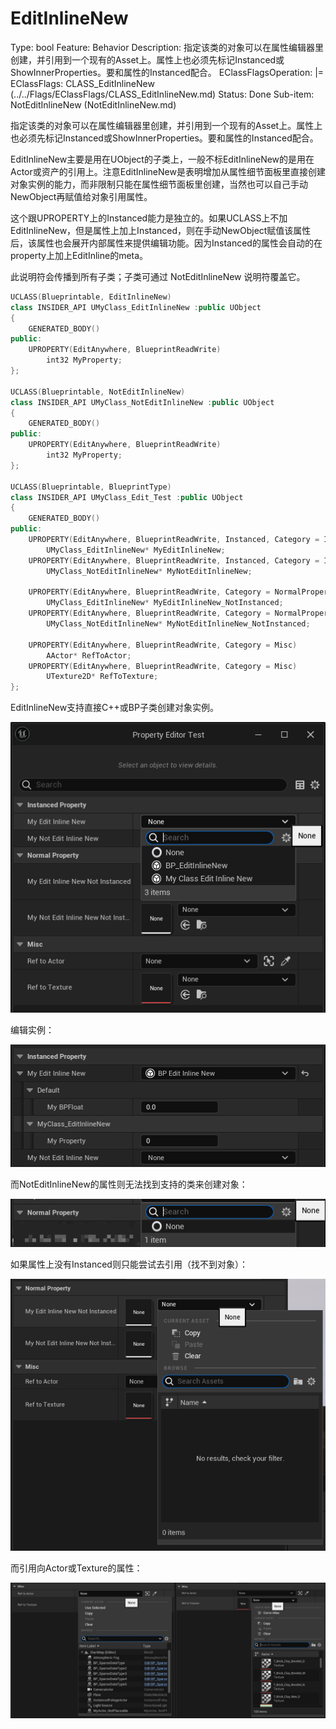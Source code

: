 # EditInlineNew

Type: bool
Feature: Behavior
Description: 指定该类的对象可以在属性编辑器里创建，并引用到一个现有的Asset上。属性上也必须先标记Instanced或ShowInnerProperties。要和属性的Instanced配合。
EClassFlagsOperation: |=
EClassFlags: CLASS_EditInlineNew (../../Flags/EClassFlags/CLASS_EditInlineNew.md)
Status: Done
Sub-item: NotEditInlineNew (NotEditInlineNew.md)

指定该类的对象可以在属性编辑器里创建，并引用到一个现有的Asset上。属性上也必须先标记Instanced或ShowInnerProperties。要和属性的Instanced配合。

EditInlineNew主要是用在UObject的子类上，一般不标EditInlineNew的是用在Actor或资产的引用上。注意EditInlineNew是表明增加从属性细节面板里直接创建对象实例的能力，而非限制只能在属性细节面板里创建，当然也可以自己手动NewObject再赋值给对象引用属性。

这个跟UPROPERTY上的Instanced能力是独立的。如果UCLASS上不加EditInlineNew，但是属性上加上Instanced，则在手动NewObject赋值该属性后，该属性也会展开内部属性来提供编辑功能。因为Instanced的属性会自动的在property上加上EditInline的meta。

此说明符会传播到所有子类；子类可通过 NotEditInlineNew 说明符覆盖它。

```cpp
UCLASS(Blueprintable, EditInlineNew)
class INSIDER_API UMyClass_EditInlineNew :public UObject
{
	GENERATED_BODY()
public:
	UPROPERTY(EditAnywhere, BlueprintReadWrite)
		int32 MyProperty;
};

UCLASS(Blueprintable, NotEditInlineNew)
class INSIDER_API UMyClass_NotEditInlineNew :public UObject
{
	GENERATED_BODY()
public:
	UPROPERTY(EditAnywhere, BlueprintReadWrite)
		int32 MyProperty;
};

UCLASS(Blueprintable, BlueprintType)
class INSIDER_API UMyClass_Edit_Test :public UObject
{
	GENERATED_BODY()
public:
	UPROPERTY(EditAnywhere, BlueprintReadWrite, Instanced, Category = InstancedProperty)
		UMyClass_EditInlineNew* MyEditInlineNew;
	UPROPERTY(EditAnywhere, BlueprintReadWrite, Instanced, Category = InstancedProperty)
		UMyClass_NotEditInlineNew* MyNotEditInlineNew;

	UPROPERTY(EditAnywhere, BlueprintReadWrite, Category = NormalProperty)
		UMyClass_EditInlineNew* MyEditInlineNew_NotInstanced;
	UPROPERTY(EditAnywhere, BlueprintReadWrite, Category = NormalProperty)
		UMyClass_NotEditInlineNew* MyNotEditInlineNew_NotInstanced;

	UPROPERTY(EditAnywhere, BlueprintReadWrite, Category = Misc)
		AActor* RefToActor;
	UPROPERTY(EditAnywhere, BlueprintReadWrite, Category = Misc)
		UTexture2D* RefToTexture;
};
```

EditInlineNew支持直接C++或BP子类创建对象实例。

![Untitled](EditInlineNew/Untitled.png)

编辑实例：

![Untitled](EditInlineNew/Untitled%201.png)

而NotEditInlineNew的属性则无法找到支持的类来创建对象：

![Untitled](EditInlineNew/Untitled%202.png)

如果属性上没有Instanced则只能尝试去引用（找不到对象）：

![Untitled](EditInlineNew/Untitled%203.png)

而引用向Actor或Texture的属性：

![12.jpg](EditInlineNew/12.jpg)